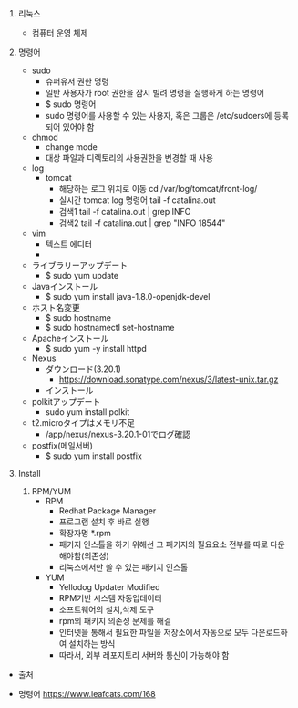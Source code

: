 1. 리눅스
    - 컴퓨터 운영 체제

2. 명령어
    - sudo
        - 슈퍼유저 권한 명령
        - 일반 사용자가 root 권한을 잠시 빌려 명령을 실행하게 하는 명령어
        - $ sudo 명령어
        - sudo 명령어를 사용할 수 있는 사용자, 혹은 그룹은 /etc/sudoers에 등록되어 있어야 함
    - chmod
        - change mode
        - 대상 파일과 디렉토리의 사용권한을 변경할 때 사용
    - log
        - tomcat
            - 해당하는 로그 위치로 이동 cd /var/log/tomcat/front-log/
            - 실시간 tomcat log 명령어 tail -f catalina.out
            - 검색1 tail -f catalina.out | grep INFO
            - 검색2 tail -f catalina.out | grep "INFO 18544"
    - vim
        - 텍스트 에디터
        -     
    - ライブラリーアップデート	
        - $ sudo yum update
    - Javaインストール	
        - $ sudo yum install java-1.8.0-openjdk-devel
    - ホスト名変更	
        - $ sudo hostname <HOSTNAME>
        - $ sudo hostnamectl set-hostname <HOSTNAME>
    - Apacheインストール	
        - $ sudo yum -y install httpd 
    - Nexus 
        - ダウンロード(3.20.1)	
            - https://download.sonatype.com/nexus/3/latest-unix.tar.gz
        - インストール	
    - polkitアップデート	
        - sudo yum install polkit
    - t2.microタイプはメモリ不足	
        - /app/nexus/nexus-3.20.1-01でログ確認
    - postfix(메일서버)
        - $ sudo yum install postfix
            
3. Install
    1. RPM/YUM
        - RPM
            - Redhat Package Manager
            - 프로그램 설치 후 바로 실행
            - 확장자명 *.rpm
            - 패키지 인스톨을 하기 위해선 그 패키지의 필요요소 전부를 따로 다운해야함(의존성)
            - 리눅스에서만 쓸 수 있는 패키지 인스톨
        - YUM
            - Yellodog Updater Modified
            - RPM기반 시스템 자동업데이터 
            - 소프트웨어의 설치,삭제 도구
            - rpm의 패키지 의존성 문제를 해결
            - 인터넷을 통해서 필요한 파일을 저장소에서 자동으로 모두 다운로드하여 설치하는 방식
            - 따라서, 외부 레포지토리 서버와 통신이 가능해야 함
                
                
    
* 출처
- 명령어 https://www.leafcats.com/168